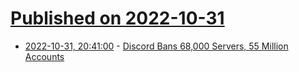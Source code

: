 # [Published on 2022-10-31](index.md)

* [2022-10-31, 20:41:00](https://tech.slashdot.org/story/22/10/31/1916258/discord-bans-68000-servers-55-million-accounts?utm_source=rss1.0mainlinkanon&utm_medium=feed) - [Discord Bans 68,000 Servers, 55 Million Accounts](https://tech.slashdot.org/story/22/10/31/1916258/discord-bans-68000-servers-55-million-accounts?utm_source=rss1.0mainlinkanon&utm_medium=feed)
